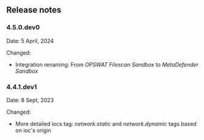 ## Release notes

### 4.5.0.dev0

Date: 5  April, 2024

Changed:

- Integration renaming: From _OPSWAT Filescan Sandbox_ to _MetaDefender Sandbox_

### 4.4.1.dev1

Date: 8  Sept, 2023

Changed:

- More detailed iocs tag: *network.static* and *network.dynamic* tags based on ioc's origin
